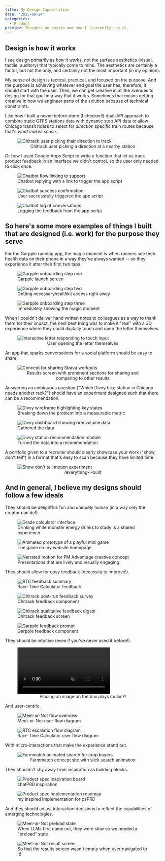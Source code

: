 ```yaml
---
title: My Design Capabilities
date: "2025-09-24"
categories:
  - Product
preview: Thoughts on design and how I (currently) do it.
---
```


## Design is how it works

I see design primarily as _how it works_, not the surface aesthetics (visual, tactile, auditory) that typically come to mind. The aesthetics are certainly a factor, but not the only, and certainly not the most important (in my opinion).

My sense of design is tactical, practical, and focused on the purpose. And the purpose is achieving whatever end goal the user has; therefore, it should start with the user. Then, we can get creative in all the avenues to design for that goal in a way that it works. Sometimes that means getting creative in how we engineer parts of the solution because of technical constraints.

Like how I built a never-before-done (I checked!) dual-API approach to combine static GTFS stations data with dynamic stop API data to allow Chicago transit riders to select for _direction_ specific train routes because that's _what makes sense_.

<figure>
  <img
    src="/writes/design-capabilities/chitrack-direction.png"
    alt="Chitrack user picking their direction to track"
    data-media-size="lg"
  />
  <figcaption style="text-align:center;">Chitrack user picking a direction at a nearby station</figcaption>
</figure>

Or how I used Google Apps Script to write a function that let us track product feedback in an interface we didn't control, so the user only needed to click once.

<div class="media-row">
  <figure>
    <img src="/writes/design-capabilities/ec-chatbot-link.png" alt="Chatbot flow linking to support" data-media-size="md" />
    <figcaption>Chatbot replying with a link to trigger the app script</figcaption>
  </figure>
  <figure>
    <img src="/writes/design-capabilities/ec-chatbot-success.png" alt="Chatbot success confirmation" data-media-size="md" />
    <figcaption>User successfully triggered the app script</figcaption>
  </figure>
  <figure>
    <img src="/writes/design-capabilities/ec-chatbot-log.png" alt="Chatbot log of conversations" data-media-size="md" />
    <figcaption>Logging the feedback from the app script</figcaption>
  </figure>
</div>

## So here's some more examples of things I built that are designed (i.e. work) for the purpose they serve

For the Garpple running app, the magic moment is when runners see their health data on their phone in a way they've always wanted -- so they experience it after their first two taps.

<div class="media-row">
  <figure>
    <img src="/writes/design-capabilities/garpple-onboarding-1.PNG" alt="Garpple onboarding step one" data-media-size="sm" />
    <figcaption>Garpple launch screen</figcaption>
  </figure>
  <figure>
    <img src="/writes/design-capabilities/garpple-onboarding-2.PNG" alt="Garpple onboarding step two" data-media-size="sm" />
    <figcaption>Getting necessaryhealthkit access right away </figcaption>
  </figure>
  <figure>
    <img src="/writes/design-capabilities/garpple-onboarding-3.PNG" alt="Garpple onboarding step three" data-media-size="sm" />
    <figcaption>Immediately showing the magic moment</figcaption>
  </figure>
</div>

When I couldn't deliver hand written notes to colleagues as a way to thank them for their impact, the next best thing was to make it "real" with a 3D experience where they could digitally touch and open the letter themselves.

<figure>
  <img src="/writes/design-capabilities/interactive-letter-touch.gif" alt="Interactive letter responding to touch input" data-media-size="lg" />
  <figcaption style="text-align:center;">User opening the letter themselves</figcaption>
</figure>

An app that sparks conversations for a social platform should be easy to share.

<figure>
  <img src="/writes/design-capabilities/strava-share.png" alt="Concept for sharing Strava workouts" data-media-size="lg" />
  <figcaption style="text-align:center;">Results screen with prominent sections for sharing and comparing to other results</figcaption>
</figure>

Answering an ambiguous question ("Which Divvy bike station in Chicago needs another rack?") should have an experiment designed such that there can be a recommendation.

<div class="media-row">
  <figure>
    <img src="/writes/design-capabilities/divvy-design.png" alt="Divvy wireframe highlighting key states" data-media-size="md" />
    <figcaption>Breaking down the problem into a measurable metric</figcaption>
  </figure>
  <figure>
    <img src="/writes/design-capabilities/divvy-data.png" alt="Divvy dashboard showing ride volume data" data-media-size="md" />
    <figcaption>Gathered the data</figcaption>
  </figure>
  <figure>
    <img src="/writes/design-capabilities/divvy-recommendation.png" alt="Divvy station recommendation module" data-media-size="md" />
    <figcaption>Turned the data into a recommendation</figcaption>
  </figure>
</div>

A portfolio given to a recruiter should clearly showcase your work ("show, don't tell") in a format that's easy to scan because they have limited time.

<figure>
  <img
    src="/writes/design-capabilities/show-dont-tell.gif"
    alt="Show don't tell motion experiment"
    data-media-size="lg"
  />
  <figcaption style="text-align:center;">/everything-i-built</figcaption>
</figure>

## And in general, I believe my designs should follow a few ideals

They should be delightful: fun and uniquely human (in a way only the creator can do!).

<div class="media-row">
  <figure>
    <img src="/writes/design-capabilities/grade-calculator-white-monster.png" alt="Grade calculator interface" data-media-size="md" />
    <figcaption>Drinking white monster energy drinks to study is a shared experience</figcaption>
  </figure>
  <figure>
    <img src="/writes/design-capabilities/game.gif" alt="Animated prototype of a playful mini game" data-media-size="lg" />
    <figcaption>The game on my website homepage</figcaption>
  </figure>
  <figure>
    <img src="/writes/design-capabilities/pm-advantage-creative.gif" alt="Narrated motion for PM Advantage creative concept" data-media-size="lg" />
    <figcaption>Presentations that are lively and visually engaging</figcaption>
  </figure>
</div>

They should allow for easy feedback (necessity to improve!).

<div class="media-row">
  <figure>
    <img src="/writes/design-capabilities/RTC-feedback.png" alt="RTC feedback summary" data-media-size="sm" />
    <figcaption>Race Time Calculator feedback</figcaption>
  </figure>
  <figure>
    <img src="/writes/design-capabilities/Chitrack-feedback.png" alt="Chitrack post-run feedback survey" data-media-size="sm" />
    <figcaption>Chitrack feedback component</figcaption>
  </figure>
  <figure>
    <img src="/writes/design-capabilities/Chitrack-feedback2.png" alt="Chitrack qualitative feedback digest" data-media-size="sm" />
    <figcaption>Chitrack feedback screen</figcaption>
  </figure>
  <figure>
    <img src="/writes/design-capabilities/Garpple-feedback.png" alt="Garpple feedback prompt" data-media-size="sm" />
    <figcaption>Garpple feedback component</figcaption>
  </figure>
</div>

They should be intuitive (even if you've never used it before!).

<figure>
  <video src="/writes/design-capabilities/Magic-record-player-intuitive.mov" controls playsinline muted data-media-size="lg"></video>
  <figcaption style="text-align:center;">Placing an image on the box plays music?!</figcaption>
</figure>

And user-centric.

<div class="media-row">
  <figure>
    <img src="/writes/design-capabilities/meet-or-not-flow.png" alt="Meet-or-Not flow overview" data-media-size="lg" />
    <figcaption>Meet-or-Not user flow diagram</figcaption>
  </figure>
  <figure>
    <img src="/writes/design-capabilities/rtc-flow.png" alt="RTC escalation flow diagram" data-media-size="lg" />
    <figcaption>Race Time Calculator user flow diagram</figcaption>
  </figure>
</div>

With micro-interactions that make the experience stand out.

<figure>
  <img src="/writes/design-capabilities/farmmatch-search-gif.gif" alt="Farmmatch animated search for crop buyers" data-media-size="lg" />
  <figcaption style="text-align:center;">Farmmatch concept site with slick search animation</figcaption>
</figure>

They shouldn't shy away from inspiration as building blocks.

<div class="media-row">
  <figure>
    <img src="/writes/design-capabilities/psPRD-inspiration.png" alt="Product spec inspiration board" data-media-size="md" />
    <figcaption>chatPRD inspiration</figcaption>
  </figure>
  <figure>
    <img src="/writes/design-capabilities/psPRD-implementation.png" alt="Product spec implementation roadmap" data-media-size="md" />
    <figcaption>my inspired implementation for psPRD</figcaption>
  </figure>
</div>

And they should adjust interaction decisions to reflect the capabilities of emerging technologies.

<div class="media-row">
  <figure>
    <img src="/writes/design-capabilities/meet-or-not-preload.png" alt="Meet-or-Not preload state" data-media-size="md" />
    <figcaption>When LLMs first came out, they were slow so we needed a "preload" state</figcaption>
  </figure>
  <figure>
    <img src="/writes/design-capabilities/meet-or-not-result.png" alt="Meet-or-Not result screen" data-media-size="md" />
    <figcaption>So that the results screen wasn't empty when user navigated to it!</figcaption>
  </figure>
</div>
